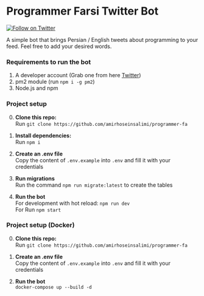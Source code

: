 # Programmer Farsi Twitter Bot

[![Follow on Twitter](http://img.shields.io/twitter/follow/programmer_fa.svg?label=follow+@programmer_fa)](https://twitter.com/programmer_fa)

<p></p>

A simple bot that brings Persian / English tweets about programming to your feed.
Feel free to add your desired words.

### Requirements to run the bot

1. A developer account (Grab one from here [Twitter](https://developer.twitter.com/))
2. pm2 module (run `npm i -g pm2`)
3. Node.js and npm

### Project setup

0. **Clone this repo:**\
   Run `git clone https://github.com/amirhoseinsalimi/programmer-fa`

1. **Install dependencies:**\
   Run `npm i`

1. **Create an .env file**\
   Copy the content of `.env.example` into `.env` and fill it with your credentials

1. **Run migrations**\
   Run the command `npm run migrate:latest` to create the tables

1. **Run the bot**\
   For development with hot reload: `npm run dev`\
   For Run `npm start`

### Project setup (Docker)

0. **Clone this repo:**\
   Run `git clone https://github.com/amirhoseinsalimi/programmer-fa`

1. **Create an .env file**\
   Copy the content of `.env.example` into `.env` and fill it with your credentials

1. **Run the bot**\
   `docker-compose up --build -d`
